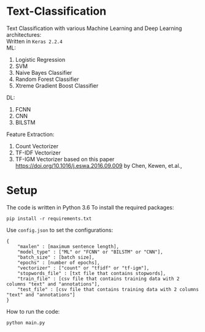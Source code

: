 # Text-Classification

Text Classification with various Machine Learning and Deep Learning architectures: <br>
Written in ```Keras 2.2.4``` <br>
ML: <br>
1. Logistic Regression
2. SVM
3. Naive Bayes Classifier
4. Random Forest Classifier
5. Xtreme Gradient Boost Classifier

DL: <br>
1. FCNN
2. CNN
3. BILSTM

Feature Extraction: <br>
1. Count Vectorizer
2. TF-IDF Vectorizer
3. TF-IGM Vectorizer based on this paper https://doi.org/10.1016/j.eswa.2016.09.009 by Chen, Kewen, et.al.,


# Setup
The code is written in Python 3.6
To install the required packages:
```
pip install -r requirements.txt
```

Use ```config.json``` to set the configurations:
```
{
    "maxlen" : [maximum sentence length],
    "model_type" : ["ML" or "FCNN" or "BILSTM" or "CNN"],
    "batch_size" : [batch size],
    "epochs" : [number of epochs],
    "vectorizer" : ["count" or "tfidf" or "tf-igm"],
    "stopwords_file" : [txt file that contains stopwords],
    "train_file" : [csv file that contains training data with 2 columns "text" and "annotations"],
    "test_file" : [csv file that contains training data with 2 columns "text" and "annotations"]
}
```

How to run the code:
```
python main.py
```
